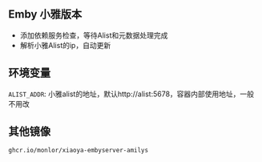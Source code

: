 ## Emby 小雅版本

* 添加依赖服务检查，等待Alist和元数据处理完成
* 解析小雅Alist的ip，自动更新

## 环境变量

`ALIST_ADDR`: 小雅alist的地址，默认http://alist:5678，容器内部使用地址，一般不用改

## 其他镜像

```
ghcr.io/monlor/xiaoya-embyserver-amilys
```
